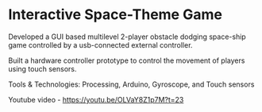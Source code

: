 # Interactive Space-Theme Game 

Developed a GUI based multilevel 2-player obstacle dodging space-ship game controlled by a usb-connected external controller.

Built a hardware controller prototype to control the movement of players using touch sensors.

Tools & Technologies: 
Processing, Arduino, Gyroscope, and Touch sensors

Youtube video - https://youtu.be/OLVaY8Z1p7M?t=23
